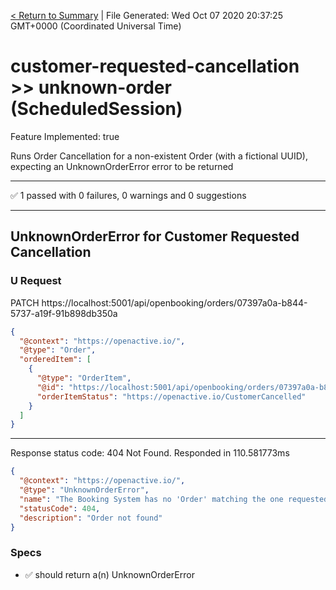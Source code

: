 [< Return to Summary](summary.md) | File Generated: Wed Oct 07 2020 20:37:25 GMT+0000 (Coordinated Universal Time)

# customer-requested-cancellation >> unknown-order (ScheduledSession)

Feature Implemented: true

Runs Order Cancellation for a non-existent Order (with a fictional UUID), expecting an UnknownOrderError error to be returned

---

✅ 1 passed with 0 failures, 0 warnings and 0 suggestions 

---


## UnknownOrderError for Customer Requested Cancellation

### U Request
PATCH https://localhost:5001/api/openbooking/orders/07397a0a-b844-5737-a19f-91b898db350a
```json
{
  "@context": "https://openactive.io/",
  "@type": "Order",
  "orderedItem": [
    {
      "@type": "OrderItem",
      "@id": "https://localhost:5001/api/openbooking/orders/07397a0a-b844-5737-a19f-91b898db350a#/orderedItems/1",
      "orderItemStatus": "https://openactive.io/CustomerCancelled"
    }
  ]
}
```

---

Response status code: 404 Not Found. Responded in 110.581773ms
```json
{
  "@context": "https://openactive.io/",
  "@type": "UnknownOrderError",
  "name": "The Booking System has no 'Order' matching the one requested.",
  "statusCode": 404,
  "description": "Order not found"
}
```
### Specs
* ✅ should return a(n) UnknownOrderError


